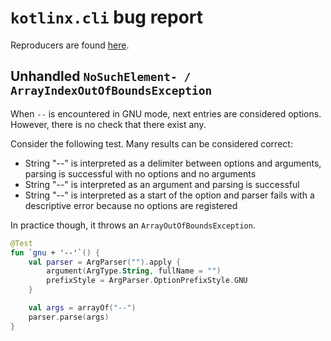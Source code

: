 # `kotlinx.cli` bug report

Reproducers are found [here](src/test/kotlin/org/plan/research/reproduce).

## Unhandled `NoSuchElement- / ArrayIndexOutOfBoundsException`

When `--` is encountered in GNU mode, next entries are considered options. However, there is no check that there exist any.

Consider the following test. Many results can be considered correct:
* String "--" is interpreted as a delimiter between options and arguments, parsing is successful with no options and no arguments
* String "--" is interpreted as an argument and parsing is successful
* String "--" is interpreted as a start of the option and parser fails with a descriptive error because no options are registered

In practice though, it throws an `ArrayOutOfBoundsException`.

```kotlin
@Test
fun `gnu + '--'`() {
    val parser = ArgParser("").apply {
        argument(ArgType.String, fullName = "")
        prefixStyle = ArgParser.OptionPrefixStyle.GNU
    }

    val args = arrayOf("--")
    parser.parse(args)
}
```

